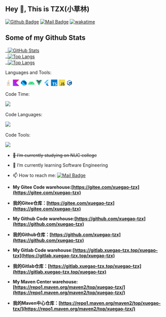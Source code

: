## Hey 👋, This is TZX(小草林)

[![Github Badge](https://img.shields.io/badge/-xuegao--tzx-grey?style=flat&logo=github&logoColor=white&link=mailto:xcl@xuegao-tzx.top)](https://www.github.com/xuegao-tzx/)
[![Mail Badge](https://img.shields.io/badge/-xcl@xuegao--tzx.top-c14438?style=flat&logo=Gmail&logoColor=white&link=mailto:xcl@xuegao-tzx.top)](mailto:xcl@xuegao-tzx.top) 
[![wakatime](https://wakatime.com/badge/user/24814b6b-61d4-400a-a02a-d354953f1dc8.svg)](https://wakatime.com/@24814b6b-61d4-400a-a02a-d354953f1dc8)

## Some of my Github Stats

<a href="https://github.com/xuegao-tzx">
  <img align="center" alt="GitHub Stats" src="https://github-readme-stats.vercel.app/api?username=xuegao-tzx&show_icons=true&include_all_commits=true" />
</a><br>
<a href="https://gitee.com/xuegao-tzx">
  <img align="center" alt="Top Langs" src="https://github-readme-streak-stats.herokuapp.com?user=xuegao-tzx&date_format=%5BY.%5Dn.j" />
</a><br>
<a href="https://repo1.maven.org/maven2/top/xuegao-tzx/">
  <img align="center" alt="Top Langs" src="https://github-readme-stats.vercel.app/api/top-langs/?username=xuegao-tzx&layout=compact" />
</a><br>


Languages and Tools:

<code><img height="20" src="https://raw.githubusercontent.com/github/explore/80688e429a7d4ef2fca1e82350fe8e3517d3494d/topics/java/java.png" alt="Java"></code>
<code><img height="20" src="https://raw.githubusercontent.com/github/explore/80688e429a7d4ef2fca1e82350fe8e3517d3494d/topics/kotlin/kotlin.png" alt="Kotlin"></code>
<code><img height="20" src="https://raw.githubusercontent.com/github/explore/80688e429a7d4ef2fca1e82350fe8e3517d3494d/topics/dart/dart.png" alt="Dart"></code>
<code><img height="20" src="https://raw.githubusercontent.com/github/explore/80688e429a7d4ef2fca1e82350fe8e3517d3494d/topics/android/android.png" alt="Android"></code>
<code><img height="20" src="https://raw.githubusercontent.com/github/explore/80688e429a7d4ef2fca1e82350fe8e3517d3494d/topics/vue/vue.png" alt="Vue3"></code>
<code><img height="20" src="https://raw.githubusercontent.com/github/explore/80688e429a7d4ef2fca1e82350fe8e3517d3494d/topics/flutter/flutter.png" alt="Flutter"></code>
<code><img height="20" src="https://raw.githubusercontent.com/github/explore/80688e429a7d4ef2fca1e82350fe8e3517d3494d/topics/typescript/typescript.png" alt="Ts"></code>
<code><img height="20" src="https://raw.githubusercontent.com/github/explore/80688e429a7d4ef2fca1e82350fe8e3517d3494d/topics/javascript/javascript.png" alt="Js"></code>
<code><img height="20" src="https://raw.githubusercontent.com/github/explore/80688e429a7d4ef2fca1e82350fe8e3517d3494d/topics/c/c.png" alt="C"></code>


Code Time:

<a href="https://wakatime.com/@tzx_xcl"><img src="https://wakatime.com/share/@24814b6b-61d4-400a-a02a-d354953f1dc8/65cc4225-286b-414a-b69d-5555e3742d88.png" /></a>

Code Languages:

<a href="https://wakatime.com/@tzx_xcl"><img src="https://wakatime.com/share/@24814b6b-61d4-400a-a02a-d354953f1dc8/cdf0e402-7225-4524-9fa4-ad8b1b599e6e.png" /></a>

Code Tools:

<a href="https://wakatime.com/@tzx_xcl"><img src="https://wakatime.com/share/@24814b6b-61d4-400a-a02a-d354953f1dc8/cf96c53a-920a-4ab3-9f5b-853a71b3b718.png" /></a>

- ~~🔭 I’m currently studying on NUC college~~
- 🌱 I’m currently learning Software Engineering
- 📫 How to reach me: [![Mail Badge](https://img.shields.io/badge/-xcl@xuegao--tzx.top-c14438?style=flat&logo=Gmail&logoColor=white&link=mailto:2013040111@st.nuc.edu.cn)](mailto:xcl@xuegao-tzx.top) 


- **My Gitee Code warehouse:[https://gitee.com/xuegao-tzx](https://gitee.com/xuegao-tzx)**
- **我的Gitee仓库：[https://gitee.com/xuegao-tzx](https://gitee.com/xuegao-tzx)**

- **My Github Code warehouse:[https://github.com/xuegao-tzx](https://github.com/xuegao-tzx)**
- **我的Github仓库：[https://github.com/xuegao-tzx](https://github.com/xuegao-tzx)**

- **My Gitlab Code warehouse:[https://gitlab.xuegao-tzx.top/xuegao-tzx](https://gitlab.xuegao-tzx.top/xuegao-tzx)**
- **我的Gitlab仓库：[https://gitlab.xuegao-tzx.top/xuegao-tzx](https://gitlab.xuegao-tzx.top/xuegao-tzx)**

- **My Maven Center warehouse:[https://repo1.maven.org/maven2/top/xuegao-tzx/](https://repo1.maven.org/maven2/top/xuegao-tzx/)**
- **我的Maven中心仓库：[https://repo1.maven.org/maven2/top/xuegao-tzx/](https://repo1.maven.org/maven2/top/xuegao-tzx/)**
